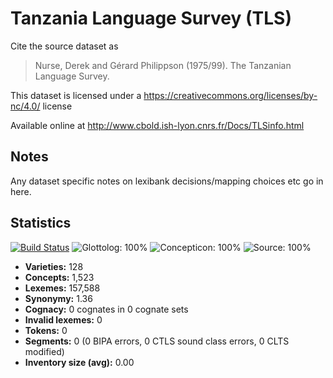 # Tanzania Language Survey (TLS)

Cite the source dataset as

> Nurse, Derek and Gérard Philippson (1975/99). The Tanzanian Language Survey.

This dataset is licensed under a https://creativecommons.org/licenses/by-nc/4.0/ license

Available online at http://www.cbold.ish-lyon.cnrs.fr/Docs/TLSinfo.html

## Notes

Any dataset specific notes on lexibank decisions/mapping choices etc go in here.


## Statistics


[![Build Status](https://travis-ci.org/lexibank/tls.svg?branch=master)](https://travis-ci.org/lexibank/tls)
![Glottolog: 100%](https://img.shields.io/badge/Glottolog-100%25-brightgreen.svg "Glottolog: 100%")
![Concepticon: 100%](https://img.shields.io/badge/Concepticon-100%25-brightgreen.svg "Concepticon: 100%")
![Source: 100%](https://img.shields.io/badge/Source-100%25-brightgreen.svg "Source: 100%")

- **Varieties:** 128
- **Concepts:** 1,523
- **Lexemes:** 157,588
- **Synonymy:** 1.36
- **Cognacy:** 0 cognates in 0 cognate sets
- **Invalid lexemes:** 0
- **Tokens:** 0
- **Segments:** 0 (0 BIPA errors, 0 CTLS sound class errors, 0 CLTS modified)
- **Inventory size (avg):** 0.00